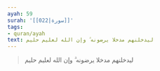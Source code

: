 ```yaml
---
ayah: 59
surah: '[[022|سورة]]'
tags:
- quran/ayah
text: ليدخلنهم مدخلا يرضونه ۗ وإن الله لعليم حليم
---
```

> ليدخلنهم مدخلا يرضونه ۗ وإن الله لعليم حليم
